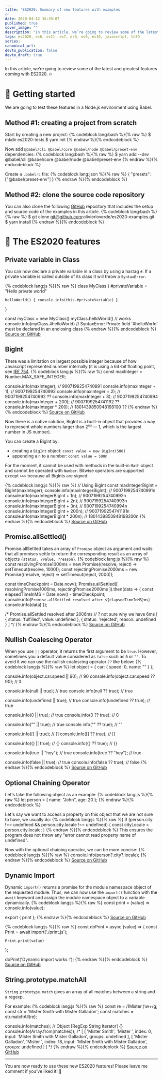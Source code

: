 ```yaml
---
title: 'ES2020: Summary of new features with examples 
🔥'
date: 2020-04-12 16:39:07
published: true
cover_image: ""
description: "In this article, we’re going to review some of the latest and greatest features coming with ES2020."
tags: es2020, es6, es11, es7, es8, es9, es10, javascript, tc39
series:
canonical_url:
devto_publication: false
devto_draft: true
---
```

In this article, we’re going to review some of the latest and greatest features coming with ES2020. 🔥

# 🤠 Getting started
We are going to test these features in a Node.js environment using Babel.

## Method #1: creating a project from scratch
Start by creating a new project:
{% codeblock lang:bash %}{% raw %}
$ mkdir es2020-tests
$ yarn init
{% endraw %}{% endcodeblock %}

Now add `@babel/cli @babel/core @babel/node @babel/preset-env` dependencies:
{% codeblock lang:bash %}{% raw %}
$ yarn add --dev @babel/cli @babel/core @babel/node @babel/preset-env
{% endraw %}{% endcodeblock %}

Create a `.babelrc` file:
{% codeblock lang:json %}{% raw %}
{
    "presets": ["@babel/preset-env"]
}
{% endraw %}{% endcodeblock %}

## Method #2: clone the source code repository
You can also clone the following [GitHub](https://github.com/olivierloverde/es2020-examples) repository that includes the setup and source code of the examples in this article. 
{% codeblock lang:bash %}{% raw %}
$ git clone git@github.com:olivierloverde/es2020-examples.git
$ yarn install
{% endraw %}{% endcodeblock %}

# 🤖 The ES2020 features

## Private variable in Class

You can now declare a private variable in a class by using a hastag `#`. If a private variable is called outside of its class It will throw a `SyntaxError`.

{% codeblock lang:js %}{% raw %}
class MyClass {
    #privateVariable = "Hello private world"

    helloWorld() { console.info(this.#privateVariable) }
}

const myClass = new MyClass()
myClass.helloWorld() // works
console.info(myClass.#helloWorld) // SyntaxError: Private field '#helloWorld' must be declared in an enclosing class
{% endraw %}{% endcodeblock %}
[Source on GitHub](https://github.com/olivierloverde/es2020-examples/blob/master/examples/privateClassVariables.js)

## BigInt

There was a limitation on largest possible integer because of how Javascript represented number internally (it is using a 64-bit floating point, see [IEE 754](https://en.wikipedia.org/wiki/IEEE_754). 
{% codeblock lang:js %}{% raw %}
const maxInteger = Number.MAX_SAFE_INTEGER;

console.info(maxInteger); // 9007199254740991
console.info(maxInteger + 1); // 9007199254740992
console.info(maxInteger + 2); // 9007199254740992 ??
console.info(maxInteger + 3); // 9007199254740994
console.info(maxInteger + 200); // 9007199254741192 ??
console.info(maxInteger * 200); // 1801439850948198100 ??
{% endraw %}{% endcodeblock %}
[Source on GitHub](https://github.com/olivierloverde/es2020-examples/blob/master/examples/bigInt.js)


Now there is a native solution, BigInt is a built-in object that provides a way to represent whole numbers larger than 2⁵³ — 1, which is the largest number in JS  number).

You can create a BigInt by:
- creating a `BigInt` object: `const value = new BigInt(500)`
- appending a `n` to a number: `const value = 500n`

For the moment, it cannot be used with methods in the built-in `Math` object and cannot be operated with `Number`. Bitwise operators are supported except `>>>` because all BigInts are signed.

{% codeblock lang:js %}{% raw %}
// Using BigInt
const maxIntegerBigInt = BigInt(maxInteger);
console.info(maxIntegerBigInt); // 9007199254740991n
console.info(maxIntegerBigInt + 1n); // 9007199254740992n
console.info(maxIntegerBigInt + 2n); // 9007199254740993n 
console.info(maxIntegerBigInt + 3n); // 9007199254740994n 
console.info(maxIntegerBigInt + 200n); // 9007199254741191n
console.info(maxIntegerBigInt * 200n); // 1801439850948198200n
{% endraw %}{% endcodeblock %}
[Source on GitHub](https://github.com/olivierloverde/es2020-examples/blob/master/examples/bigInt.js)

## Promise.allSettled()

Promise.allSettled takes an array of `Promise` object as argument and waits that all promises settle to return the corresponding result as an array of objects `{status, ?value, ?reason}`. 
{% codeblock lang:js %}{% raw %}
const resolvingPromise1000ms = new Promise((resolve, reject) => setTimeout(resolve, 1000));
const rejectingPromise2000ms = new Promise((resolve, reject) => setTimeout(reject, 2000));

const timeCheckpoint = Date.now();
Promise.allSettled([
    resolvingPromise1000ms, 
    rejectingPromise2000ms
]).then(data => {
    const elapsedTimeInMS = Date.now() - timeCheckpoint;
    console.info(`Promise.allSettled resolved after ${elapsedTimeInMS}ms`)
    console.info(data)
});

/*
Promise.allSettled resolved after 2006ms // ? not sure why we have 6ms
[
  { status: 'fulfilled', value: undefined },
  { status: 'rejected', reason: undefined }
]
*/
{% endraw %}{% endcodeblock %}
[Source on GitHub](https://github.com/olivierloverde/es2020-examples/blob/master/examples/promiseAllSettled.js)

## Nullish Coalescing Operator
When you use `||` operator, it returns the first argument to be `true`. However, sometimes you a default value considered as `false` such as `0` or `""`. To avoid it we can use the nullish coalescing operator `??` like below:
{% codeblock lang:js %}{% raw %}
let object = {
    car: {
        speed: 0,
        name: ""
    }
};

console.info(object.car.speed || 90); // 90
console.info(object.car.speed ?? 90); // 0

console.info(null || true); // true
console.info(null ?? true); // true

console.info(undefined || true); // true
console.info(undefined ?? true); // true

console.info(0 || true); // true
console.info(0 ?? true); // 0

console.info("" || true); // true
console.info("" ?? true); // ""

console.info([] || true); // []
console.info([] ?? true); // []

console.info({} || true); // {}
console.info({} ?? true); // {}

console.info(true || "hey"); // true
console.info(true ?? "hey"); // true

console.info(false || true); // true
console.info(false ?? true); // false
{% endraw %}{% endcodeblock %}
[Source on GitHub](https://github.com/olivierloverde/es2020-examples/blob/master/examples/nullishCoalescingOperator.js)

## Optional Chaining Operator
Let's take the following object as an example:
{% codeblock lang:js %}{% raw %}
let person = {
    name: "John",
    age: 20
};
{% endraw %}{% endcodeblock %}

Let's say we want to access a property on this object that we are not sure to have, we usually do:
{% codeblock lang:js %}{% raw %}
if (person.city !== undefined &&  person.city.locale !== undefined) {
    const cityLocale =  person.city.locale;
}
{% endraw %}{% endcodeblock %}
This ensures the program does not throw any "error cannot read property name of undefined".

Now with the optional chaining operator, we can be more concise:
{% codeblock lang:js %}{% raw %}
console.info(person?.city?.locale);
{% endraw %}{% endcodeblock %}
[Source on GitHub](https://github.com/olivierloverde/es2020-examples/blob/master/examples/optionalChainingOperator.js)

## Dynamic Import
Dynamic `import()` returns a promise for the module namespace object of the requested module. Thus, we can now use the `import()` function with the `await` keyword and assign the module namespace object to a variable dynamically.
{% codeblock lang:js %}{% raw %}
const print = (value) => console.info(value);

export { print };
{% endraw %}{% endcodeblock %}
[Source on GitHub](https://github.com/olivierloverde/es2020-examples/blob/master/examples/print.js)

{% codeblock lang:js %}{% raw %}
const doPrint = async (value) => {
    const Print = await import('./print.js');

    Print.print(value)
};

doPrint('Dynamic import works !');
{% endraw %}{% endcodeblock %}
[Source on GitHub](https://github.com/olivierloverde/es2020-examples/blob/master/examples/dynamicImport.js)

## String.prototype.matchAll
`String.prototype.match` gives an array of all matches between a string and a regexp.

For example:
{% codeblock lang:js %}{% raw %}
const re = /(Mister )\w+/g;
const str = 'Mister Smith with Mister Galladon';
const matches = str.matchAll(re);

console.info(matches); // Object [RegExp String Iterator] {}
console.info(Array.from(matches));
/*
[
  [
    'Mister Smith',
    'Mister ',
    index: 0,
    input: 'Mister Smith with Mister Galladon',
    groups: undefined
  ],
  [
    'Mister Galladon',
    'Mister ',
    index: 18,
    input: 'Mister Smith with Mister Galladon',
    groups: undefined
  ]
]
*/
{% endraw %}{% endcodeblock %}
[Source on GitHub](https://github.com/olivierloverde/es2020-examples/blob/master/examples/matchAll.js)

---
You are now ready to use these new ES2020 features! Please leave me comment if you've liked it! 🙌

